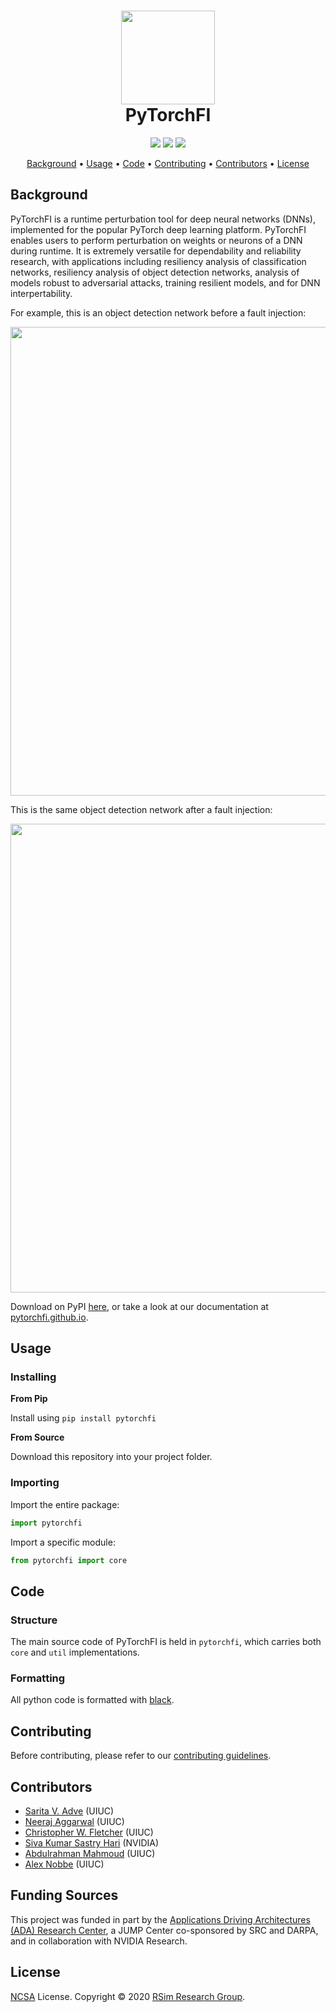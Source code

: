 <h1 align="center">
  <a href="https://pytorchfi.github.io/"><img src="https://user-images.githubusercontent.com/7104017/75485879-22e79400-5971-11ea-9376-2d898034c23a.png" width="150"></a>
  <br/>
    PyTorchFI
  </br>
</h1>

<p align="center">
    <img src="https://img.shields.io/circleci/build/github/pytorchfi/pytorchfi/master"></img>
    <a href="https://pypi.org/project/pytorchfi/"><img src="https://img.shields.io/pypi/dm/pytorchfi?color=da67f7"></a>
    <a href="https://opensource.org/licenses/NCSA"><img src="https://img.shields.io/badge/license-NCSA-blue"></a>
</p>

<p align="center">
  <a href="#background">Background</a> •
  <a href="#usage">Usage</a> •
  <a href="#code">Code</a> •
  <a href="#contributing">Contributing</a> •
  <a href="#contributors">Contributors</a> •
  <a href="#license">License</a>
</p>

## Background

PyTorchFI is a runtime perturbation tool for deep neural networks (DNNs), implemented for the popular PyTorch deep learning platform. PyTorchFI enables users to perform perturbation on weights or neurons of a DNN during runtime. It is extremely versatile for dependability and reliability research, with applications including resiliency analysis of classification networks, resiliency analysis of object detection networks, analysis of models robust to adversarial attacks, training resilient models, and for DNN interpertability.

For example, this is an object detection network before a fault injection:

<img src="https://user-images.githubusercontent.com/7104017/75512346-c313dc00-59b6-11ea-9563-95f642493e4e.png" width="750">

This is the same object detection network after a fault injection:

<img src="https://user-images.githubusercontent.com/7104017/75512345-c313dc00-59b6-11ea-856c-c8c0918eb7b6.png" width="750">

Download on PyPI [here](https://pypi.org/project/pytorchfi/), or take a look at our documentation at [pytorchfi.github.io](https://pytorchfi.github.io/).

## Usage

### Installing

**From Pip**

Install using `pip install pytorchfi`

**From Source**

Download this repository into your project folder.

### Importing

Import the entire package:

```python
import pytorchfi
```

Import a specific module:

```python
from pytorchfi import core
```

## Code

### Structure

The main source code of PyTorchFI is held in `pytorchfi`, which carries both `core` and `util` implementations.

### Formatting

All python code is formatted with [black](https://black.readthedocs.io/en/stable/).

## Contributing

Before contributing, please refer to our [contributing guidelines](https://github.com/pytorchfi/pytorchfi/blob/master/CONTRIBUTING.md).

## Contributors

- [Sarita V. Adve](http://sadve.cs.illinois.edu/) (UIUC)
- [Neeraj Aggarwal](https://neerajaggarwal.com) (UIUC)
- [Christopher W. Fletcher](http://cwfletcher.net/) (UIUC)
- [Siva Kumar Sastry Hari](https://research.nvidia.com/person/siva-hari) (NVIDIA)
- [Abdulrahman Mahmoud](http://amahmou2.web.engr.illinois.edu/) (UIUC)
- [Alex Nobbe](https://github.com/Alexn99) (UIUC)

## Funding Sources

This project was funded in part by the [Applications Driving Architectures (ADA) Research Center](https://adacenter.org/), a JUMP Center co-sponsored by SRC and DARPA, and in collaboration with NVIDIA Research.

## License

[NCSA](https://opensource.org/licenses/NCSA) License. Copyright © 2020 [RSim Research Group](http://rsim.cs.uiuc.edu/).
